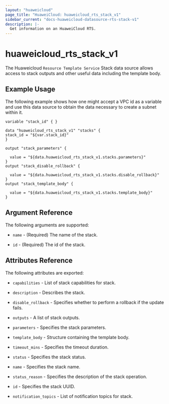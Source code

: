 ```yaml
---
layout: "huaweicloud"
page_title: "HuaweiCloud: huaweicloud_rts_stack_v1"
sidebar_current: "docs-huaweicloud-datasource-rts-stack-v1"
description: |-
  Get information on an HuaweiCloud RTS.
---
```


# huaweicloud_rts_stack_v1

The Huaweicloud `Resource Template Service` Stack data source allows access to stack outputs and other useful data including the template body.

## Example Usage

The following example shows how one might accept a VPC id as a variable and use this data source to obtain the data necessary to create a subnet within it.

```hcl
variable "stack_id" { }

data "huaweicloud_rts_stack_v1" "stacks" {
stack_id = "${var.stack_id}"
}

output "stack_parameters" {
 
  value = "${data.huaweicloud_rts_stack_v1.stacks.parameters}"
}
output "stack_disable_rollback" {
  
  value = "${data.huaweicloud_rts_stack_v1.stacks.disable_rollback}"
}
output "stack_template_body" {

  value = "${data.huaweicloud_rts_stack_v1.stacks.template_body}"
}
```

## Argument Reference
The following arguments are supported:

* `name` - (Required) The name of the stack.

* `id` - (Required) The id of the stack.

## Attributes Reference

The following attributes are exported:

* `capabilities` - List of stack capabilities for stack.

* `description` - 	Describes the stack.

* `disable_rollback` - Specifies whether to perform a rollback if the update fails.

* `outputs` - A list of stack outputs.

* `parameters` - Specifies the stack parameters.

* `template_body` - Structure containing the template body.

* `timeout_mins` - Specifies the timeout duration.

* `status` - Specifies the stack status.
 
* `name` - Specifies the stack name.
 
* `status_reason` - Specifies the description of the stack operation.
 
* `id` - Specifies the stack UUID.

* `notification_topics` - List of notification topics for stack.
